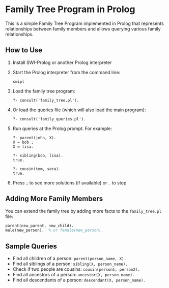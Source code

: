 # Family Tree Program in Prolog

This is a simple Family Tree Program implemented in Prolog that represents relationships between family members and allows querying various family relationships.

## How to Use

1. Install SWI-Prolog or another Prolog interpreter
2. Start the Prolog interpreter from the command line:
   ```
   swipl
   ```
3. Load the family tree program:
   ```
   ?- consult('family_tree.pl').
   ```
4. Or load the queries file (which will also load the main program):
   ```
   ?- consult('family_queries.pl').
   ```
5. Run queries at the Prolog prompt. For example:
   ```
   ?- parent(john, X).
   X = bob ;
   X = lisa.
   ```
   
   ```
   ?- sibling(bob, lisa).
   true.
   ```
   
   ```
   ?- cousin(tom, sara).
   true.
   ```

6. Press `;` to see more solutions (if available) or `.` to stop

## Adding More Family Members

You can extend the family tree by adding more facts to the `family_tree.pl` file:

```prolog
parent(new_parent, new_child).
male(new_person).  % or female(new_person).
```

## Sample Queries

- Find all children of a person: `parent(person_name, X).`
- Find all siblings of a person: `sibling(X, person_name).`
- Check if two people are cousins: `cousin(person1, person2).`
- Find all ancestors of a person: `ancestor(X, person_name).`
- Find all descendants of a person: `descendant(X, person_name).`

